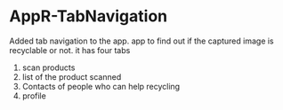 # AppR-TabNavigation

Added tab navigation to the app.
app to find out if the captured image is recyclable or not.
it has four tabs
1. scan products
2. list of the product scanned
3. Contacts of people who can help recycling
4. profile
